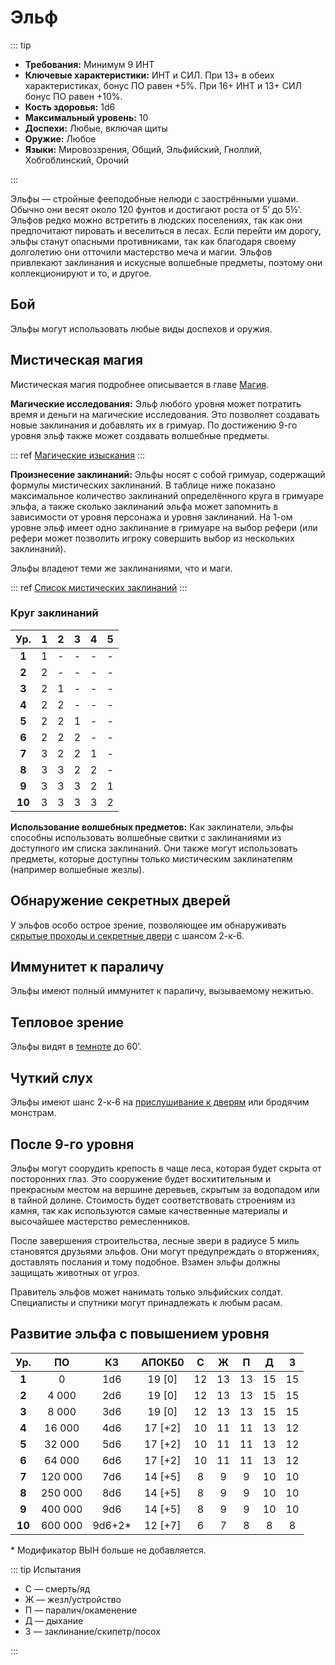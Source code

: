 # Эльф

::: tip

- **Требования:** Минимум 9 ИНТ
- **Ключевые характеристики:** ИНТ и СИЛ. При 13+ в обеих характеристиках, бонус ПО равен +5%. При 16+ ИНТ и 13+ СИЛ бонус ПО равен +10%.
- **Кость здоровья:** 1d6
- **Максимальный уровень:** 10
- **Доспехи:** Любые, включая щиты
- **Оружие:** Любое
- **Языки:** Мировоззрения, Общий, Эльфийский, Гноллий, Хобгоблинский, Орочий

:::

Эльфы — стройные фееподобные нелюди с заострёнными ушами. Обычно они весят около 120 фунтов и достигают роста от 5’ до 5½’. Эльфов редко можно встретить в людских поселениях, так как они предпочитают пировать и веселиться в лесах. Если перейти им дорогу, эльфы станут опасными противниками, так как благодаря своему долголетию они отточили мастерство меча и магии. Эльфов привлекают заклинания и искусные волшебные предметы, поэтому они коллекционируют и то, и другое.

## Бой

Эльфы могут использовать любые виды доспехов и оружия.

## Мистическая магия

Мистическая магия подробнее описывается в главе [Магия](../../magic/magic/spells.md#мистическая-магия).

**Магические исследования:** Эльф любого уровня может потратить время и деньги на магические исследования. Это позволяет создавать новые заклинания и добавлять их в гримуар. По достижению 9-го уровня эльф также может создавать волшебные предметы.

::: ref
[Магические изыскания](../../magic/magic/magical-research.md)
:::

**Произнесение заклинаний:** Эльфы носят с собой гримуар, содержащий формулы мистических заклинаний. В таблице ниже показано максимальное количество заклинаний определённого круга в гримуаре эльфа, а также сколько заклинаний эльфа может запомнить в зависимости от уровня персонажа и уровня заклинаний. На 1-ом уровне эльф имеет одно заклинание в гримуаре на выбор рефери (или рефери может позволить игроку совершить выбор из нескольких заклинаний).

Эльфы владеют теми же заклинаниями, что и маги.

::: ref
[Список мистических заклинаний](../../magic/arcane/README.md)
:::

### **Круг заклинаний**

|  Ур.   |  1  |  2  |  3  |  4  |  5  |
| :----: | :-: | :-: | :-: | :-: | :-: |
| **1**  |  1  |  -  |  -  |  -  |  -  |
| **2**  |  2  |  -  |  -  |  -  |  -  |
| **3**  |  2  |  1  |  -  |  -  |  -  |
| **4**  |  2  |  2  |  -  |  -  |  -  |
| **5**  |  2  |  2  |  1  |  -  |  -  |
| **6**  |  2  |  2  |  2  |  -  |  -  |
| **7**  |  3  |  2  |  2  |  1  |  -  |
| **8**  |  3  |  3  |  2  |  2  |  -  |
| **9**  |  3  |  3  |  3  |  2  |  1  |
| **10** |  3  |  3  |  3  |  3  |  2  |

**Использование волшебных предметов:** Как заклинатели, эльфы способны использовать волшебные свитки с заклинаниями из доступного им списка заклинаний. Они также могут использовать предметы, которые доступны только мистическим заклинателям (например волшебные жезлы).

## Обнаружение секретных дверей

У эльфов особо острое зрение, позволяющее им обнаруживать [скрытые проходы и секретные двери](../../adventures/adventuring/dungeon-adventuring.md#секретные-двери) с шансом 2-к-6.

## Иммунитет к параличу

Эльфы имеют полный иммунитет к параличу, вызываемому нежитью.

## Тепловое зрение

Эльфы видят в [темноте](../../adventures/adventuring/hazards-and-challenges.md#темнота) до 60’.

## Чуткий слух

Эльфы имеют шанс 2-к-6 на [прислушивание к дверям](../../adventures/adventuring/dungeon-adventuring.md#прислушивание-к-дверям) или бродячим монстрам.

## После 9-го уровня

Эльфы могут соорудить крепость в чаще леса, которая будет скрыта от посторонних глаз. Это сооружение будет восхитительным и прекрасным местом на вершине деревьев, скрытым за водопадом или в тайной долине. Стоимость будет соответствовать строениям из камня, так как используются самые качественные материалы и высочайшее мастерство ремесленников.

После завершения строительства, лесные звери в радиусе 5 миль становятся друзьями эльфов. Они могут предупреждать о вторжениях, доставлять послания и тому подобное. Взамен эльфы должны защищать животных от угроз.

Правитель эльфов может нанимать только эльфийских солдат. Специалисты и спутники могут принадлежать к любым расам.

## Развитие эльфа с повышением уровня

|  Ур.   |   ПО    |   КЗ    | АПОКБ0  |  C  |  Ж  |  П  |  Д  |  З  |
| :----: | :-----: | :-----: | :-----: | :-: | :-: | :-: | :-: | :-: |
| **1**  |    0    |   1d6   | 19 [0]  | 12  | 13  | 13  | 15  | 15  |
| **2**  |  4 000  |   2d6   | 19 [0]  | 12  | 13  | 13  | 15  | 15  |
| **3**  |  8 000  |   3d6   | 19 [0]  | 12  | 13  | 13  | 15  | 15  |
| **4**  | 16 000  |   4d6   | 17 [+2] | 10  | 11  | 11  | 13  | 12  |
| **5**  | 32 000  |   5d6   | 17 [+2] | 10  | 11  | 11  | 13  | 12  |
| **6**  | 64 000  |   6d6   | 17 [+2] | 10  | 11  | 11  | 13  | 12  |
| **7**  | 120 000 |   7d6   | 14 [+5] |  8  |  9  |  9  | 10  | 10  |
| **8**  | 250 000 |   8d6   | 14 [+5] |  8  |  9  |  9  | 10  | 10  |
| **9**  | 400 000 |   9d6   | 14 [+5] |  8  |  9  |  9  | 10  | 10  |
| **10** | 600 000 | 9d6+2\* | 12 [+7] |  6  |  7  |  8  |  8  |  8  |

\* Модификатор ВЫН больше не добавляется.

::: tip Испытания

- С — смерть/яд
- Ж — жезл/устройство
- П — паралич/окаменение
- Д — дыхание
- З — заклинание/скипетр/посох

:::
